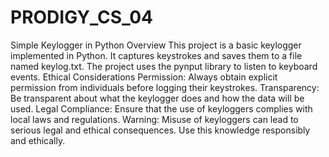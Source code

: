 # PRODIGY_CS_04
Simple Keylogger in Python
Overview
This project is a basic keylogger implemented in Python. It captures keystrokes and saves them to a file named keylog.txt. The project uses the pynput library to listen to keyboard events.
Ethical Considerations
Permission: Always obtain explicit permission from individuals before logging their keystrokes.
Transparency: Be transparent about what the keylogger does and how the data will be used.
Legal Compliance: Ensure that the use of keyloggers complies with local laws and regulations.
Warning: Misuse of keyloggers can lead to serious legal and ethical consequences. Use this knowledge responsibly and ethically.

